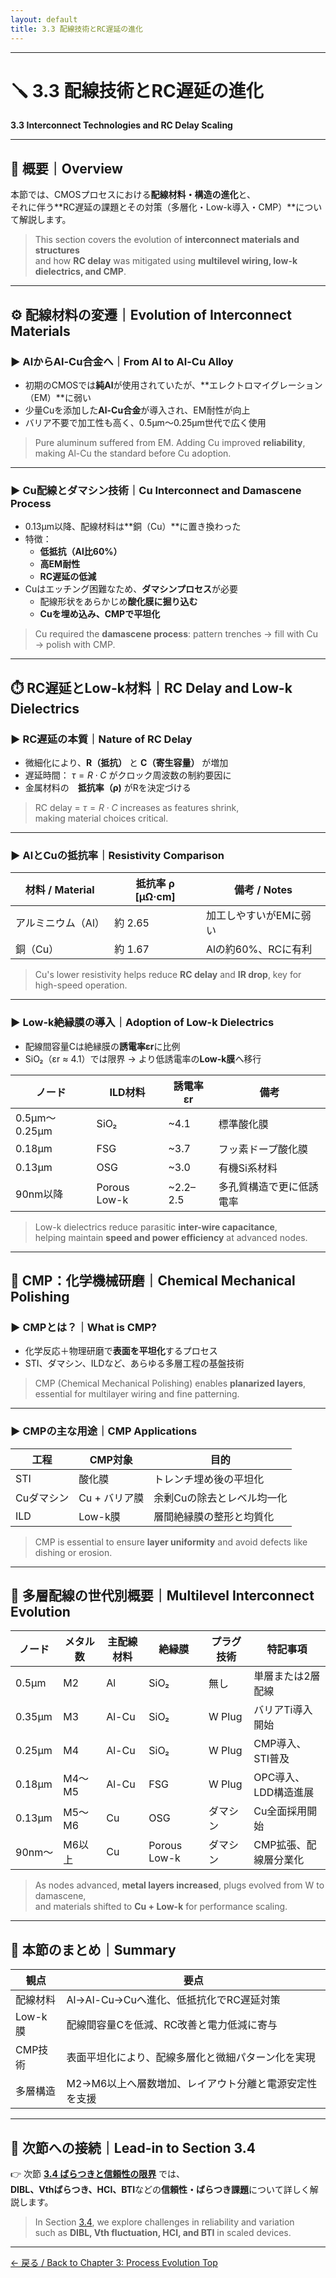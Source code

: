 ```yaml
---
layout: default
title: 3.3 配線技術とRC遅延の進化 
---
```


---

# 🪛 3.3 配線技術とRC遅延の進化  
**3.3 Interconnect Technologies and RC Delay Scaling**

---

## 🧭 概要｜Overview

本節では、CMOSプロセスにおける**配線材料・構造の進化**と、  
それに伴う**RC遅延の課題とその対策（多層化・Low-k導入・CMP）**について解説します。

> This section covers the evolution of **interconnect materials and structures**  
> and how **RC delay** was mitigated using **multilevel wiring, low-k dielectrics, and CMP**.

---

## ⚙️ 配線材料の変遷｜Evolution of Interconnect Materials

### ▶ AlからAl-Cu合金へ｜From Al to Al-Cu Alloy

- 初期のCMOSでは**純Al**が使用されていたが、**エレクトロマイグレーション（EM）**に弱い  
- 少量Cuを添加した**Al-Cu合金**が導入され、EM耐性が向上  
- バリア不要で加工性も高く、0.5µm〜0.25µm世代で広く使用

> Pure aluminum suffered from EM. Adding Cu improved **reliability**, making Al-Cu the standard before Cu adoption.

---

### ▶ Cu配線とダマシン技術｜Cu Interconnect and Damascene Process

- 0.13µm以降、配線材料は**銅（Cu）**に置き換わった  
- 特徴：  
  - **低抵抗（Al比60%）**  
  - **高EM耐性**  
  - **RC遅延の低減**  
- Cuはエッチング困難なため、**ダマシンプロセス**が必要  
  - 配線形状をあらかじめ**酸化膜に掘り込む**  
  - **Cuを埋め込み、CMPで平坦化**

> Cu required the **damascene process**: pattern trenches → fill with Cu → polish with CMP.

---

## ⏱️ RC遅延とLow-k材料｜RC Delay and Low-k Dielectrics

### ▶ RC遅延の本質｜Nature of RC Delay

- 微細化により、**R（抵抗）** と **C（寄生容量）** が増加  
- 遅延時間： $\tau = R \cdot C$ がクロック周波数の制約要因に  
- 金属材料の　**抵抗率（ρ)** がRを決定づける

> RC delay = $\tau = R \cdot C$ increases as features shrink,  
> making material choices critical.

---

### ▶ AlとCuの抵抗率｜Resistivity Comparison

| 材料 / Material | 抵抗率 ρ [μΩ·cm] | 備考 / Notes |
|----------------|------------------|----------------|
| アルミニウム（Al） | 約 2.65           | 加工しやすいがEMに弱い |
| 銅（Cu）         | 約 1.67           | Alの約60%、RCに有利     |

> Cu's lower resistivity helps reduce **RC delay** and **IR drop**, key for high-speed operation.

---

### ▶ Low-k絶縁膜の導入｜Adoption of Low-k Dielectrics

- 配線間容量Cは絶縁膜の**誘電率εr**に比例  
- SiO₂（εr ≈ 4.1）では限界 → より低誘電率の**Low-k膜**へ移行

| ノード | ILD材料 | 誘電率 εr | 備考 |
|--------|---------|------------|------|
| 0.5µm〜0.25µm | SiO₂ | ~4.1 | 標準酸化膜 |
| 0.18µm        | FSG   | ~3.7 | フッ素ドープ酸化膜 |
| 0.13µm        | OSG   | ~3.0 | 有機Si系材料 |
| 90nm以降      | Porous Low-k | ~2.2–2.5 | 多孔質構造で更に低誘電率 |

> Low-k dielectrics reduce parasitic **inter-wire capacitance**,  
> helping maintain **speed and power efficiency** at advanced nodes.

---

## 🧼 CMP：化学機械研磨｜Chemical Mechanical Polishing

### ▶ CMPとは？｜What is CMP?

- 化学反応＋物理研磨で**表面を平坦化**するプロセス  
- STI、ダマシン、ILDなど、あらゆる多層工程の基盤技術

> CMP (Chemical Mechanical Polishing) enables **planarized layers**,  
> essential for multilayer wiring and fine patterning.

---

### ▶ CMPの主な用途｜CMP Applications

| 工程 | CMP対象 | 目的 |
|------|---------|------|
| STI | 酸化膜 | トレンチ埋め後の平坦化 |
| Cuダマシン | Cu + バリア膜 | 余剰Cuの除去とレベル均一化 |
| ILD | Low-k膜 | 層間絶縁膜の整形と均質化 |

> CMP is essential to ensure **layer uniformity** and avoid defects like dishing or erosion.

---

## 🧩 多層配線の世代別概要｜Multilevel Interconnect Evolution

| ノード | メタル数 | 主配線材料 | 絶縁膜 | プラグ技術 | 特記事項 |
|--------|----------|------------|--------|------------|-----------|
| 0.5µm  | M2       | Al         | SiO₂   | 無し       | 単層または2層配線 |
| 0.35µm | M3       | Al-Cu      | SiO₂   | W Plug     | バリアTi導入開始 |
| 0.25µm | M4       | Al-Cu      | SiO₂   | W Plug     | CMP導入、STI普及 |
| 0.18µm | M4〜M5   | Al-Cu      | FSG    | W Plug     | OPC導入、LDD構造進展 |
| 0.13µm | M5〜M6   | Cu         | OSG    | ダマシン   | Cu全面採用開始 |
| 90nm〜 | M6以上   | Cu         | Porous Low-k | ダマシン | CMP拡張、配線層分業化 |

> As nodes advanced, **metal layers increased**, plugs evolved from W to damascene,  
> and materials shifted to **Cu + Low-k** for performance scaling.

---

## 🧠 本節のまとめ｜Summary

| 観点 | 要点 |
|------|------|
| 配線材料 | Al→Al-Cu→Cuへ進化、低抵抗化でRC遅延対策 |
| Low-k膜 | 配線間容量Cを低減、RC改善と電力低減に寄与 |
| CMP技術 | 表面平坦化により、配線多層化と微細パターン化を実現 |
| 多層構造 | M2→M6以上へ層数増加、レイアウト分離と電源安定性を支援 |

---

## 📘 次節への接続｜Lead-in to Section 3.4

👉 次節 [**3.4 ばらつきと信頼性の限界**](./3.4_variation_and_reliability.md) では、  
**DIBL、Vthばらつき、HCI、BTI**などの**信頼性・ばらつき課題**について詳しく解説します。

> In Section [3.4](./3.4_variation_and_reliability.md), we explore challenges in reliability and variation  
> such as **DIBL, Vth fluctuation, HCI, and BTI** in scaled devices.

---

[← 戻る / Back to Chapter 3: Process Evolution Top](../chapter3_process_evolution/README.md)

